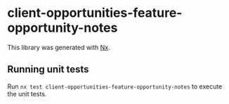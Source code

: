 # client-opportunities-feature-opportunity-notes

This library was generated with [Nx](https://nx.dev).

## Running unit tests

Run `nx test client-opportunities-feature-opportunity-notes` to execute the unit tests.
